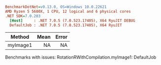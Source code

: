 ``` ini

BenchmarkDotNet=v0.13.0, OS=Windows 10.0.22621
AMD Ryzen 5 5600X, 1 CPU, 12 logical and 6 physical cores
.NET SDK=7.0.203
  [Host]     : .NET 7.0.5 (7.0.523.17405), X64 RyuJIT DEBUG
  DefaultJob : .NET 7.0.5 (7.0.523.17405), X64 RyuJIT


```
|   Method | Mean | Error |
|--------- |-----:|------:|
| myImage1 |   NA |    NA |

Benchmarks with issues:
  RotationRWithCompilation.myImage1: DefaultJob
